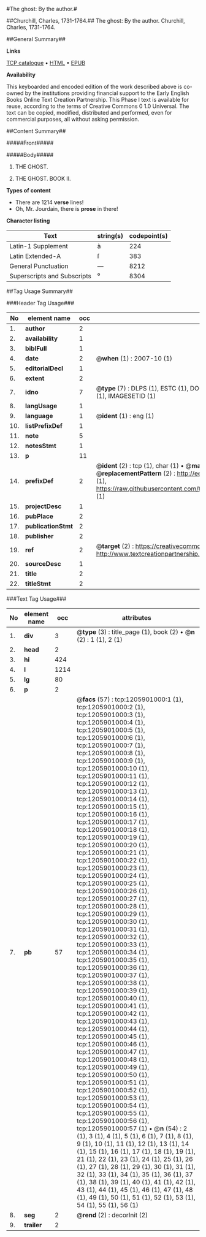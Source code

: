 #The ghost: By the author.#

##Churchill, Charles, 1731-1764.##
The ghost: By the author.
Churchill, Charles, 1731-1764.

##General Summary##

**Links**

[TCP catalogue](http://www.ota.ox.ac.uk/tcp/)  • 
[HTML](http://tei.it.ox.ac.uk/tcp/Texts-HTML/free/004/004796563.html)  • 
[EPUB](http://tei.it.ox.ac.uk/tcp/Texts-EPUB/free/004/004796563.epub)

**Availability**

This keyboarded and encoded edition of the
	       work described above is co-owned by the institutions
	       providing financial support to the Early English Books
	       Online Text Creation Partnership. This Phase I text is
	       available for reuse, according to the terms of Creative
	       Commons 0 1.0 Universal. The text can be copied,
	       modified, distributed and performed, even for
	       commercial purposes, all without asking permission.


##Content Summary##

#####Front#####

#####Body#####

1. THE GHOST.

1. THE GHOST. BOOK II.

**Types of content**

  * There are 1214 **verse** lines!
  * Oh, Mr. Jourdain, there is **prose** in there!

**Character listing**


|Text|string(s)|codepoint(s)|
|---|---|---|
|Latin-1 Supplement|à|224|
|Latin Extended-A|ſ|383|
|General Punctuation|—|8212|
|Superscripts             and Subscripts|⁰|8304|

##Tag Usage Summary##

###Header Tag Usage###

|No|element name|occ|attributes|
|---|---|---|---|
|1.|__author__|2||
|2.|__availability__|1||
|3.|__biblFull__|1||
|4.|__date__|2| @__when__ (1) : 2007-10 (1)|
|5.|__editorialDecl__|1||
|6.|__extent__|2||
|7.|__idno__|7| @__type__ (7) : DLPS (1), ESTC (1), DOCNO (1), TCP (1), GALEDOCNO (1), CONTENTSET (1), IMAGESETID (1)|
|8.|__langUsage__|1||
|9.|__language__|1| @__ident__ (1) : eng (1)|
|10.|__listPrefixDef__|1||
|11.|__note__|5||
|12.|__notesStmt__|1||
|13.|__p__|11||
|14.|__prefixDef__|2| @__ident__ (2) : tcp (1), char (1)  •  @__matchPattern__ (2) : ([0-9\-]+):([0-9IVX]+) (1), (.+) (1)  •  @__replacementPattern__ (2) : http://eebo.chadwyck.com/downloadtiff?vid=$1&page=$2 (1), https://raw.githubusercontent.com/textcreationpartnership/Texts/master/tcpchars.xml#$1 (1)|
|15.|__projectDesc__|1||
|16.|__pubPlace__|2||
|17.|__publicationStmt__|2||
|18.|__publisher__|2||
|19.|__ref__|2| @__target__ (2) : https://creativecommons.org/publicdomain/zero/1.0/ (1), http://www.textcreationpartnership.org/docs/. (1)|
|20.|__sourceDesc__|1||
|21.|__title__|2||
|22.|__titleStmt__|2||


###Text Tag Usage###

|No|element name|occ|attributes|
|---|---|---|---|
|1.|__div__|3| @__type__ (3) : title_page (1), book (2)  •  @__n__ (2) : 1 (1), 2 (1)|
|2.|__head__|2||
|3.|__hi__|424||
|4.|__l__|1214||
|5.|__lg__|80||
|6.|__p__|2||
|7.|__pb__|57| @__facs__ (57) : tcp:1205901000:1 (1), tcp:1205901000:2 (1), tcp:1205901000:3 (1), tcp:1205901000:4 (1), tcp:1205901000:5 (1), tcp:1205901000:6 (1), tcp:1205901000:7 (1), tcp:1205901000:8 (1), tcp:1205901000:9 (1), tcp:1205901000:10 (1), tcp:1205901000:11 (1), tcp:1205901000:12 (1), tcp:1205901000:13 (1), tcp:1205901000:14 (1), tcp:1205901000:15 (1), tcp:1205901000:16 (1), tcp:1205901000:17 (1), tcp:1205901000:18 (1), tcp:1205901000:19 (1), tcp:1205901000:20 (1), tcp:1205901000:21 (1), tcp:1205901000:22 (1), tcp:1205901000:23 (1), tcp:1205901000:24 (1), tcp:1205901000:25 (1), tcp:1205901000:26 (1), tcp:1205901000:27 (1), tcp:1205901000:28 (1), tcp:1205901000:29 (1), tcp:1205901000:30 (1), tcp:1205901000:31 (1), tcp:1205901000:32 (1), tcp:1205901000:33 (1), tcp:1205901000:34 (1), tcp:1205901000:35 (1), tcp:1205901000:36 (1), tcp:1205901000:37 (1), tcp:1205901000:38 (1), tcp:1205901000:39 (1), tcp:1205901000:40 (1), tcp:1205901000:41 (1), tcp:1205901000:42 (1), tcp:1205901000:43 (1), tcp:1205901000:44 (1), tcp:1205901000:45 (1), tcp:1205901000:46 (1), tcp:1205901000:47 (1), tcp:1205901000:48 (1), tcp:1205901000:49 (1), tcp:1205901000:50 (1), tcp:1205901000:51 (1), tcp:1205901000:52 (1), tcp:1205901000:53 (1), tcp:1205901000:54 (1), tcp:1205901000:55 (1), tcp:1205901000:56 (1), tcp:1205901000:57 (1)  •  @__n__ (54) : 2 (1), 3 (1), 4 (1), 5 (1), 6 (1), 7 (1), 8 (1), 9 (1), 10 (1), 11 (1), 12 (1), 13 (1), 14 (1), 15 (1), 16 (1), 17 (1), 18 (1), 19 (1), 21 (1), 22 (1), 23 (1), 24 (1), 25 (1), 26 (1), 27 (1), 28 (1), 29 (1), 30 (1), 31 (1), 32 (1), 33 (1), 34 (1), 35 (1), 36 (1), 37 (1), 38 (1), 39 (1), 40 (1), 41 (1), 42 (1), 43 (1), 44 (1), 45 (1), 46 (1), 47 (1), 48 (1), 49 (1), 50 (1), 51 (1), 52 (1), 53 (1), 54 (1), 55 (1), 56 (1)|
|8.|__seg__|2| @__rend__ (2) : decorInit (2)|
|9.|__trailer__|2||
